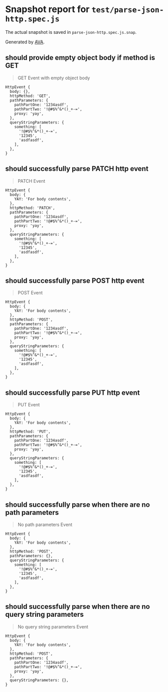 # Snapshot report for `test/parse-json-http.spec.js`

The actual snapshot is saved in `parse-json-http.spec.js.snap`.

Generated by [AVA](https://avajs.dev).

## should provide empty object body if method is GET

> GET Event with empty object body

    HttpEvent {
      body: {},
      httpMethod: 'GET',
      pathParameters: {
        pathPartOne: '1234asdf',
        pathPartTwo: '!@#$%^&*()_+-=',
        proxy: 'yay',
      },
      queryStringParameters: {
        something: [
          '!@#$%^&*()_+-=',
          '12345',
          'asdfasdf',
        ],
      },
    }

## should successfully parse PATCH http event

> PATCH Event

    HttpEvent {
      body: {
        YAY: 'For body contents',
      },
      httpMethod: 'PATCH',
      pathParameters: {
        pathPartOne: '1234asdf',
        pathPartTwo: '!@#$%^&*()_+-=',
        proxy: 'yay',
      },
      queryStringParameters: {
        something: [
          '!@#$%^&*()_+-=',
          '12345',
          'asdfasdf',
        ],
      },
    }

## should successfully parse POST http event

> POST Event

    HttpEvent {
      body: {
        YAY: 'For body contents',
      },
      httpMethod: 'POST',
      pathParameters: {
        pathPartOne: '1234asdf',
        pathPartTwo: '!@#$%^&*()_+-=',
        proxy: 'yay',
      },
      queryStringParameters: {
        something: [
          '!@#$%^&*()_+-=',
          '12345',
          'asdfasdf',
        ],
      },
    }

## should successfully parse PUT http event

> PUT Event

    HttpEvent {
      body: {
        YAY: 'For body contents',
      },
      httpMethod: 'PUT',
      pathParameters: {
        pathPartOne: '1234asdf',
        pathPartTwo: '!@#$%^&*()_+-=',
        proxy: 'yay',
      },
      queryStringParameters: {
        something: [
          '!@#$%^&*()_+-=',
          '12345',
          'asdfasdf',
        ],
      },
    }

## should successfully parse when there are no path parameters

> No path parameters Event

    HttpEvent {
      body: {
        YAY: 'For body contents',
      },
      httpMethod: 'POST',
      pathParameters: {},
      queryStringParameters: {
        something: [
          '!@#$%^&*()_+-=',
          '12345',
          'asdfasdf',
        ],
      },
    }

## should successfully parse when there are no query string parameters

> No query string parameters Event

    HttpEvent {
      body: {
        YAY: 'For body contents',
      },
      httpMethod: 'POST',
      pathParameters: {
        pathPartOne: '1234asdf',
        pathPartTwo: '!@#$%^&*()_+-=',
        proxy: 'yay',
      },
      queryStringParameters: {},
    }
